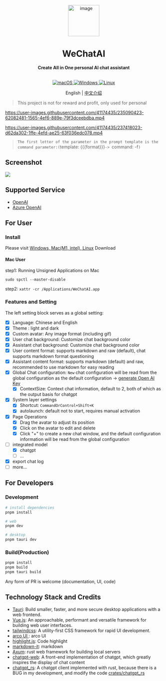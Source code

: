 <p align="center">
 <img src="docs/image/logo.png?raw=true" alt="image" height="100px"/>
<h1 align="center">WeChatAI</h1>
<div align="center">
 <strong>
    Create All in One personal AI chat assistant
 </strong>
</div>
<br/>
<p align="center">
<a href="https://github.com/bingryan/WeChatAI/releases" target="_blank">
<img alt="macOS" src="https://img.shields.io/badge/-macOS-black?style=for-the-badge&logo=apple&logoColor=white" />
</a>
<a href="https://github.com/bingryan/WeChatAI/releases" target="_blank">
<img alt="Windows" src="https://img.shields.io/badge/Windows-0078D6?style=for-the-badge&logo=windows&logoColor=green" />
</a>
<a href="https://github.com/bingryan/WeChatAI/releases" target="_blank">
<img alt="Linux" src="https://img.shields.io/badge/Linux-FCC624?style=for-the-badge&logo=linux&logoColor=black" />
</a>
</p>

<p align="center">
    English | <a href="./README-CN.md">中文介绍</a>
</p>

> This project is not for reward and profit, only used for personal

https://user-images.githubusercontent.com/41174435/235090423-62082481-1565-4ef6-889e-79f3dceebdba.mp4

https://user-images.githubusercontent.com/41174435/237418023-d62da302-1ffe-4efd-ae25-63f036edc078.mp4
> `The first letter of the parameter in the prompt template is the command parameter:(`template: {{{format}}}`-> `command: -f`)`

## Screenshot

![](docs/image/WeChatAI-1.png)

## Supported Service

- [OpenAI](platform.openai.com)
- [Azure OpenAI](azure.com)

## For User

### Install

Please visit [Windows, Mac(M1, intel), Linux](https://github.com/bingryan/WeChatAI/releases) Download

#### Mac User

step1: Running Unsigned Applications on Mac

```
sudo spctl --master-disable
```

step2: `xattr -cr /Applications/WeChatAI.app`


### Features and Setting

The left setting block serves as a global setting:

- [x] Language: Chinese and English
- [x] Theme   : light and dark
- [x] Custom avatar: Any image format (including gif)
- [x] User chat background: Customize chat background color
- [x] Assistant chat background: Customize chat background color
- [x] User content format: supports markdown and raw (default), chat supports markdown format questioning
- [x] Assistant content format: supports markdown (default) and raw, recommended to use markdown for easy reading
- [x] Global Chat configuration: `New` chat configuration will be read from the global configuration as the default configuration -> [generate Open AI Key](https://platform.openai.com/account/api-keys)
  - [x] ContextSize: Context chat information, default to 2, both of which as the output basis for chatgpt
- [x] System layer settings
  - [x] Shortcut: `CommandOrControl+Shift+K`
  - [x] autolaunch: default not to start, requires manual activation
- [x] Page Operations
  - [x] Drag the avatar to adjust its position
  - [x] Click on the avatar to edit and delete
  - [x] Click "+" to create a new chat window, and the default configuration information will be read from the global configuration
- [ ] integrated model
  - [x] chatgpt
  - [ ] ...
- [x] export chat log
- [ ] more...

## For Developers

### Development

```bash
# install dependencies
pnpm install

# web
pnpm dev

# desktop
pnpm tauri dev
```

### Build(Production)

```bash
pnpm install
pnpm build
pnpm tauri build
```

Any form of PR is welcome (documentation, UI, code)

## Technology Stack and Credits

- [Tauri](https://github.com/tauri-apps/tauri): Build smaller, faster, and more secure desktop applications with a web frontend.
- [Vue.js](https://vuejs.org/): An approachable, performant and versatile framework for building web user interfaces.
- [tailwindcss](https://github.com/tailwindlabs/tailwindcss): A utility-first CSS framework for rapid UI development.
- [arco UI ](https://arco.design/): arco UI
- [highlight.js](https://github.com/highlightjs/highlight.js/): Code highlight
- [markdown-it](https://github.com/markdown-it/markdown-it): markdown
- [Axum](https://github.com/tokio-rs/axum): rust web framework for building local servers
- [chatgpt-web](https://github.com/Chanzhaoyu/chatgpt-web): A front-end implementation of chatgpt, which greatly inspires the display of chat content
- [chatgpt_rs](https://github.com/Maxuss/chatgpt_rs): A chatgpt client implemented with rust, because there is a BUG in my development, and modify the code [crates/chatgpt_rs](https://github.com/bingryan/chat-ai-model/tree/main/crates/chatgpt_rs)
